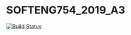 # SOFTENG754_2019_A3
[![Build Status](https://travis-ci.com/Eddie-Rose/SOFTENG754_2019_A3.svg?token=ULp6gwdFsVcsKWsffGB4&branch=master)](https://travis-ci.com/Eddie-Rose/SOFTENG754_2019_A3)
